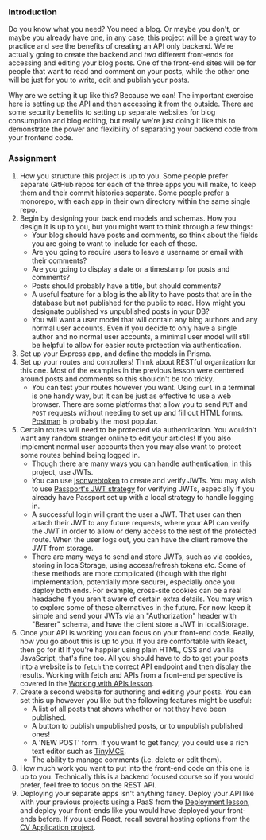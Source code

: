 ### Introduction

Do you know what you need? You need a blog. Or maybe you don't, or maybe you already have one, in any case, this project will be a great way to practice and see the benefits of creating an API only backend. We're actually going to create the backend and *two* different front-ends for accessing and editing your blog posts. One of the front-end sites will be for people that want to read and comment on your posts, while the other one will be just for you to write, edit and publish your posts.

Why are we setting it up like this? Because we can! The important exercise here is setting up the API and then accessing it from the outside. There are some security benefits to setting up separate websites for blog consumption and blog editing, but really we're just doing it like this to demonstrate the power and flexibility of separating your backend code from your frontend code.

### Assignment

<div class="lesson-content__panel" markdown="1">

1. How you structure this project is up to you. Some people prefer separate GitHub repos for each of the three apps you will make, to keep them and their commit histories separate. Some people prefer a monorepo, with each app in their own directory within the same single repo.
1. Begin by designing your back end models and schemas. How you design it is up to you, but you might want to think through a few things:
   - Your blog should have posts and comments, so think about the fields you are going to want to include for each of those.
   - Are you going to require users to leave a username or email with their comments?
   - Are you going to display a date or a timestamp for posts and comments?
   - Posts should probably have a title, but should comments?
   - A useful feature for a blog is the ability to have posts that are in the database but not published for the public to read. How might you designate published vs unpublished posts in your DB?
   - You will want a user model that will contain any blog authors and any normal user accounts. Even if you decide to only have a single author and no normal user accounts, a minimal user model will still be helpful to allow for easier route protection via authentication.
1. Set up your Express app, and define the models in Prisma.
1. Set up your routes and controllers!  Think about RESTful organization for this one. Most of the examples in the previous lesson were centered around posts and comments so this shouldn't be too tricky.
   - You can test your routes however you want. Using `curl` in a terminal is one handy way, but it can be just as effective to use a web browser. There are some platforms that allow you to send `PUT` and `POST` requests without needing to set up and fill out HTML forms. [Postman](https://www.postman.com/downloads/) is probably the most popular.
1. Certain routes will need to be protected via authentication. You wouldn't want any random stranger online to edit your articles! If you also implement normal user accounts then you may also want to protect some routes behind being logged in.
   - Though there are many ways you can handle authentication, in this project, use JWTs.
   - You can use [jsonwebtoken](https://github.com/auth0/node-jsonwebtoken) to create and verify JWTs. You may wish to use [Passport's JWT strategy](https://github.com/mikenicholson/passport-jwt) for verifying JWTs, especially if you already have Passport set up with a local strategy to handle logging in.
   - A successful login will grant the user a JWT. That user can then attach their JWT to any future requests, where your API can verify the JWT in order to allow or deny access to the rest of the protected route. When the user logs out, you can have the client remove the JWT from storage.
   - There are many ways to send and store JWTs, such as via cookies, storing in localStorage, using access/refresh tokens etc. Some of these methods are more complicated (though with the right implementation, potentially more secure), especially once you deploy both ends. For example, cross-site cookies can be a real headache if you aren't aware of certain extra details. You may wish to explore some of these alternatives in the future. For now, keep it simple and send your JWTs via an "Authorization" header with "Bearer" schema, and have the client store a JWT in localStorage.
1. Once your API is working you can focus on your front-end code. Really, how you go about this is up to you. If you are comfortable with React, then go for it! If you're happier using plain HTML, CSS and vanilla JavaScript, that's fine too. All you should have to do to get your posts into a website is to `fetch` the correct API endpoint and then display the results. Working with fetch and APIs from a front-end perspective is covered in the [Working with APIs lesson](https://www.theodinproject.com/lessons/javascript-working-with-apis).
1. Create a second website for authoring and editing your posts. You can set this up however you like but the following features might be useful:
   - A list of all posts that shows whether or not they have been published.
   - A button to publish unpublished posts, or to unpublish published ones!
   - A 'NEW POST' form. If you want to get fancy, you could use a rich text editor such as [TinyMCE](https://www.tiny.cloud/docs/tinymce/6/cloud-quick-start/).
   - The ability to manage comments (i.e. delete or edit them).
1. How much work you want to put into the front-end code on this one is up to you. Technically this is a backend focused course so if you would prefer, feel free to focus on the REST API.
1. Deploying your separate apps isn't anything fancy. Deploy your API like with your previous projects using a PaaS from the [Deployment lesson](https://www.theodinproject.com/lessons/node-path-nodejs-deployment), and deploy your front-ends like you would have deployed your front-ends before. If you used React, recall several hosting options from the [CV Application project](https://www.theodinproject.com/lessons/node-path-react-new-cv-application).

</div>
